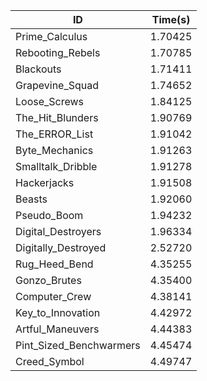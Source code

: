 |ID|Time(s)|
|-|-|
|Prime_Calculus|1.70425|
|Rebooting_Rebels|1.70785|
|Blackouts|1.71411|
|Grapevine_Squad|1.74652|
|Loose_Screws|1.84125|
|The_Hit_Blunders|1.90769|
|The_ERROR_List|1.91042|
|Byte_Mechanics|1.91263|
|Smalltalk_Dribble|1.91278|
|Hackerjacks|1.91508|
|Beasts|1.92060|
|Pseudo_Boom|1.94232|
|Digital_Destroyers|1.96334|
|Digitally_Destroyed|2.52720|
|Rug_Heed_Bend|4.35255|
|Gonzo_Brutes|4.35400|
|Computer_Crew|4.38141|
|Key_to_Innovation|4.42972|
|Artful_Maneuvers|4.44383|
|Pint_Sized_Benchwarmers|4.45474|
|Creed_Symbol|4.49747|
